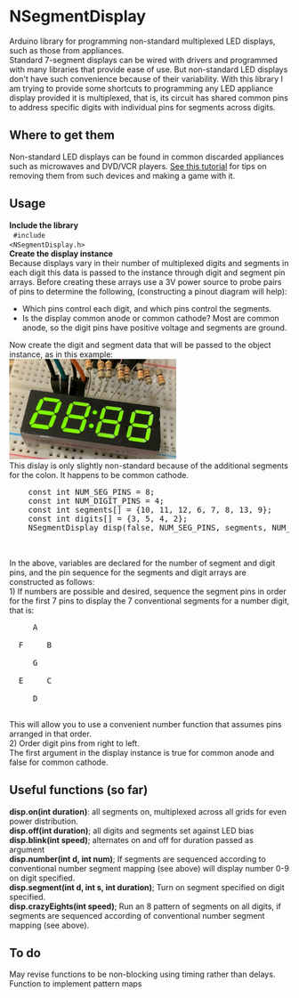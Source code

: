 # NSegmentDisplay
Arduino library for programming non-standard multiplexed LED displays, such as those from appliances.<br />
Standard 7-segment displays can be wired with drivers and programmed with many libraries that provide ease of use. But non-standard LED displays don't have such convenience because of their variability. With this library I am trying to provide some shortcuts to programming any LED appliance display provided it is multiplexed, that is, its circuit has shared common pins to address specific digits with individual pins for segments across digits. 
## Where to get them
Non-standard LED displays can be found in common discarded appliances such as microwaves and DVD/VCR players. <a href="https://metatek.blogspot.com/2020/06/hacking-non-standard-7-segment-displays.html" target="_blank">See this tutorial</a> for tips on removing them from such devices and making a game with it.
## Usage
<b>Include the library</b><br />
<code>
  #include <NSegmentDisplay.h>
  </code>
  <br />
  <b>Create the display instance</b><br />
Because displays vary in their number of multiplexed digits and segments in each digit this data is passed to the instance through digit and segment pin arrays. Before creating these arrays use a 3V power source to probe pairs of pins to determine the following, (constructing a pinout diagram will help):<br />
  <ul>
    <li>Which pins control each digit, and which pins control the segments.</li>
    <li>Is the display common anode or common cathode? Most are common anode, so the digit pins have positive voltage and segments are ground.</li>
  </ul>
Now create the digit and segment data that will be passed to the object instance, as in this example:<br />
  <img src="IMG_5969.JPG" width="300"><br />
  This dislay is only slightly non-standard because of the additional segments for the colon. It happens to be common cathode.
  <pre>
    const int NUM_SEG_PINS = 8;
    const int NUM_DIGIT_PINS = 4;
    const int segments[] = {10, 11, 12, 6, 7, 8, 13, 9};
    const int digits[] = {3, 5, 4, 2};
    NSegmentDisplay disp(false, NUM_SEG_PINS, segments, NUM_DIGIT_PINS, digits);
  </pre>
  <br />
  In the above, variables are declared for the number of segment and digit pins, and the pin sequence for the segments and digit arrays are constructed as follows:<br />
  1) If numbers are possible and desired, sequence the segment pins in order for the first 7 pins to display the 7 conventional segments for a number digit, that is:
  <pre>
     A<br />
  F     B<br />
     G<br />
  E     C<br />
     D
     </pre>
  This will allow you to use a convenient number function that assumes pins arranged in that order.<br />
  2) Order digit pins from right to left.<br />
  The first argument in the display instance is true for common anode and false for common cathode.
	
  ## Useful functions (so far)
  <b>disp.on(int duration)</b>: all segments on, multiplexed across all grids for even power distribution.<br />
	<b>disp.off(int duration)</b>; all digits and segments set against LED bias<br />
	<b>disp.blink(int speed)</b>; alternates on and off for duration passed as argument<br />
	<b>disp.number(int d, int num)</b>; If segments are sequenced according to conventional number segment mapping (see above) will display number 0-9 on digit specified.<br />
	<b>disp.segment(int d, int s, int duration)</b>; Turn on segment specified on digit specified.<br />
	<b>disp.crazyEights(int speed)</b>; Run an 8 pattern of segments on all digits, if segments are sequenced according of conventional number segment mapping (see above).
  ## To do
  May revise functions to be non-blocking using timing rather than delays.<br />
  Function to implement pattern maps
